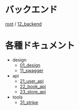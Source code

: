 # バックエンド

[root](./../../README.md) 
/ [12_backend](./README.md)

# 各種ドキュメント

* design
  * [01_design](./01_design/README.md)
  * [11_swagger](./11_swagger/README.md)
* api
  * [21_user_api](./21_user_api/README.md)
  * [22_book_api](./22_book_api/README.md)
  * [23_store_api](./23_store_api/README.md)
* tools
  * [31_stripe](./31_stripe/README.md)
